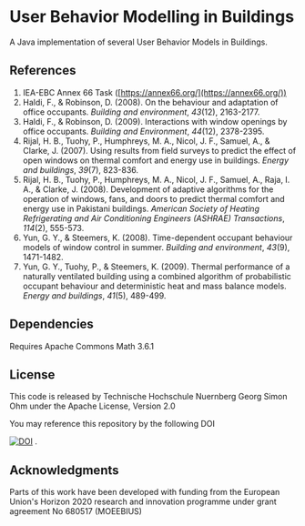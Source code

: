 
# User Behavior Modelling in Buildings

A Java implementation of several User Behavior Models in Buildings.

## References

 1. IEA-EBC Annex 66 Task ([https://annex66.org/](https://annex66.org/))
 2. Haldi, F., & Robinson, D. (2008). On the behaviour and adaptation of office occupants.  _Building and environment_,  _43_(12), 2163-2177.
 3. Haldi, F., & Robinson, D. (2009). Interactions with window openings by office occupants. _Building and Environment_, _44_(12), 2378-2395.
 4. Rijal, H. B., Tuohy, P., Humphreys, M. A., Nicol, J. F., Samuel, A., & Clarke, J. (2007). Using results from field surveys to predict the effect of open windows on thermal comfort and energy use in buildings. _Energy and buildings_, _39_(7), 823-836.
 5. Rijal, H. B., Tuohy, P., Humphreys, M. A., Nicol, J. F., Samuel, A., Raja, I. A., & Clarke, J. (2008). Development of adaptive algorithms for the operation of windows, fans, and doors to predict thermal comfort and energy use in Pakistani buildings. _American Society of Heating Refrigerating and Air Conditioning Engineers (ASHRAE) Transactions_, _114_(2), 555-573.
 6. Yun, G. Y., & Steemers, K. (2008). Time-dependent occupant behaviour models of window control in summer. _Building and environment_, _43_(9), 1471-1482.
 7. Yun, G. Y., Tuohy, P., & Steemers, K. (2009). Thermal performance of a naturally ventilated building using a combined algorithm of probabilistic occupant behaviour and deterministic heat and mass balance models. _Energy and buildings_, _41_(5), 489-499.



## Dependencies

Requires Apache Commons Math 3.6.1


## License

This code is released by Technische Hochschule Nuernberg Georg Simon Ohm under the Apache License, Version 2.0

You may reference this repository by the following DOI 

[![DOI](https://zenodo.org/badge/DOI/10.5281/zenodo.1214970.svg)](https://doi.org/10.5281/zenodo.1214970)
.

## Acknowledgments

Parts of this work have been developed with funding from the European Union's Horizon 2020 
research and innovation programme under grant agreement No 680517 (MOEEBIUS)

